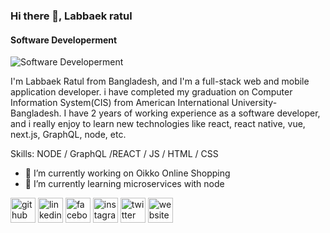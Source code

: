 ### Hi there 👋, Labbaek ratul
####  Software Developerment
![ Software Developerment](https://pbs.twimg.com/profile_images/1490187955994247168/0__k5GQi_400x400.jpg)

I'm Labbaek Ratul from Bangladesh, and I'm a full-stack web and mobile application developer. i have completed my graduation on Computer Information System(CIS) from American International University-Bangladesh. I have 2 years of working experience as a software developer, and i really enjoy to learn new technologies like react, react native, vue, next.js, GraphQL, node, etc.

Skills:   NODE / GraphQL /REACT / JS / HTML / CSS

- 🔭 I’m currently working on Oikko Online Shopping 
- 🌱 I’m currently learning microservices with node 


[<img src='https://cdn.jsdelivr.net/npm/simple-icons@3.0.1/icons/github.svg' alt='github' height='40'>](https://github.com/labbaekratul)  [<img src='https://cdn.jsdelivr.net/npm/simple-icons@3.0.1/icons/linkedin.svg' alt='linkedin' height='40'>](https://www.linkedin.com/in/https://www.linkedin.com/in/labbaekratul/)  [<img src='https://cdn.jsdelivr.net/npm/simple-icons@3.0.1/icons/facebook.svg' alt='facebook' height='40'>](https://www.facebook.com/https://www.facebook.com/LabbaekRatul)  [<img src='https://cdn.jsdelivr.net/npm/simple-icons@3.0.1/icons/instagram.svg' alt='instagram' height='40'>](https://www.instagram.com/labbaekratul/)  [<img src='https://cdn.jsdelivr.net/npm/simple-icons@3.0.1/icons/twitter.svg' alt='twitter' height='40'>](https://twitter.com/https://twitter.com/ratul50407066)  [<img src='https://cdn.jsdelivr.net/npm/simple-icons@3.0.1/icons/icloud.svg' alt='website' height='40'>](https://labbaekratul.xyz/)  

